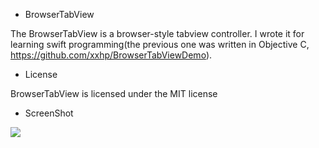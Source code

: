 * BrowserTabView

The BrowserTabView is a browser-style tabview controller. I wrote it for learning swift programming(the previous one was written in Objective C, https://github.com/xxhp/BrowserTabViewDemo).

* License

BrowserTabView is licensed under the MIT license 

* ScreenShot

<img src="https://github.com/xxhp/BrowserTabViewDemo_swift/blob/master/iOSScreenShot.png">

